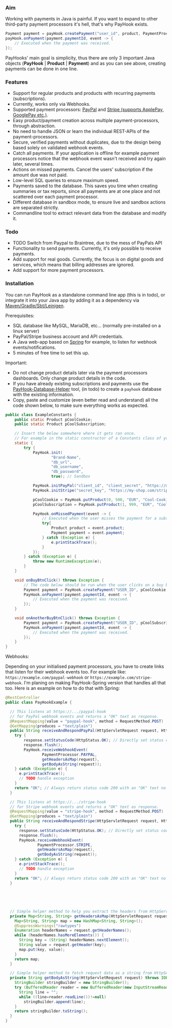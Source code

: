 ### Aim

Working with payments in Java is painful. If you want to expand to other
third-party payment processors it's hell, that's why PayHook exists.
```java
Payment payment = payHook.createPayment("user_id", product, PaymentProcessor.PAYPAL, "success_url", "cancel_url");
payHook.onPayment(payment.paymentId, event -> {
    // Executed when the payment was received.
});
```
PayHooks' main goal is simplicity, thus there are only 3 important Java objects (**PayHook** | **Product** | **Payment**)
and as you can see above, creating payments can be done in one line.

### Features
- Support for regular products and products with recurring payments (subscriptions).
- Currently, works only via Webhooks.
- Supported payment processors: [PayPal](https://paypal.com)
and [Stripe (supports ApplePay, GooglePay etc.)](https://stripe.com/docs/payments/payment-methods/overview).
- Easy product/payment creation across multiple payment-processors, through abstraction.
- No need to handle JSON or learn the individual REST-APIs of the payment-processors.
- Secure, verified payments without duplicates, due to the design being based solely on validated webhook events.
- Catch all payments. If your application is offline for example 
payment processors notice that the webhook event wasn't received 
and try again later, several times.
- Actions on missed payments. Cancel the users' subscription if the amount due was not paid.
- Low-level SQL queries to ensure maximum speed.
- Payments saved to the database. This saves you time when creating summaries or tax reports, 
since all payments are at one place and not scattered over each payment processor.
- Different database in sandbox mode, to ensure live and sandbox actions are separated strictly.
- Commandline tool to extract relevant data from the database and modify it.

### Todo
- TODO Switch from Paypal to Braintree, due to the mess of PayPals API
- Functionality to send payments. Currently, it's only possible to receive payments.
- Add support for real goods. Currently, the focus is on digital goods and services,
which means that billing addresses are ignored.
- Add support for more payment processors.

### Installation

You can run PayHook as a standalone command line app (this is in todo),
or integrate it into your Java app by adding it as a dependency via [Maven/Gradle/Sbt/Leinigen](https://jitpack.io/#Osiris-Team/PayHook/LATEST).

Prerequisites:
- SQL database like MySQL, MariaDB, etc... (normally pre-installed on a linux server)
- PayPal/Stripe business account and API credentials.
- A Java web-app based on [Spring](https://spring.io/web-applications) for example, to listen for webhook events/notifications.
- 5 minutes of free time to set this up.

Important:
- Do not change product details later via the payment processors dashboards. Only change product details
in the code.
- If you have already existing subscriptions and payments use the [PayHook-Database-Helper]() tool,
  (in todo) to create a `payhook` database with the existing information.
- Copy, paste and customize (even better read and understand) all the code shown below, to make
sure everything works as expected.

```java
public class ExampleConstants {
    public static Product pCoolCookie;
    public static Product pCoolSubscription;

    // Insert the below somewhere where it gets ran once.
    // For example in the static constructor of a Constants class of yours, like shown here.
    static {
        try {
            PayHook.init(
                    "Brand-Name",
                    "db_url",
                    "db_username",
                    "db_password",
                    true); // Sandbox

            PayHook.initPayPal("client_id", "client_secret", "https://my-shop.com/paypal-hook");
            PayHook.initStripe("secret_key", "https://my-shop.com/stripe-hook");

            pCoolCookie = PayHook.putProduct(0, 500, "EUR", "Cool-Cookie", "A really yummy cookie.", PaymentType.ONE_TIME, 0);
            pCoolSubscription = PayHook.putProduct(1, 999, "EUR", "Cool-Subscription", "A really creative description.", PaymentType.RECURRING, 0);

            PayHook.onMissedPayment(event -> {
                // Executed when the user misses the payment for a subscription (recurring).
                try{
                    Product product = event.product;
                    Payment payment = event.payment;
                } catch (Exception e) {
                    e.printStackTrace();
                }
            });
        } catch (Exception e) {
            throw new RuntimeException(e);
        } 
    }

    void onBuyBtnClick() throws Exception {
        // The code below should be run when the user clicks on a buy button.
        Payment payment = PayHook.createPayment("USER_ID", pCoolCookie, PaymentProcessor.PAYPAL, "https://my-shop.com/payment/success", "https://my-shop.com/payment/cancel");
        PayHook.onPayment(payment.paymentId, event -> {
            // Executed when the payment was received.
        });
    }

    void onAnotherBuyBtnClick() throws Exception {
        Payment payment = PayHook.createPayment("USER_ID", pCoolSubscription, PaymentProcessor.STRIPE, "https://my-shop.com/payment/success", "https://my-shop.com/payment/cancel");
        PayHook.onPayment(payment.paymentId, event -> {
            // Executed when the payment was received.
        });
    }
}
```
Webhooks:

Depending on your initialised payment processors, you have to
create links that listen for their webhook events too. For example like:
`https://example.com/paypal-webhook` or `https://example.com/stripe-webhook`.
I'm planing on making PayHook-Spring version that handles all that too.
Here is an example on how to do that with Spring:

```java
@RestController
public class PayHookExample {

  // This listens at https://.../paypal-hook
  // for PayPal webhook events and returns a "OK" text as response.
  @RequestMapping(value = "paypal-hook", method = RequestMethod.POST)
  @GetMapping(produces = "text/plain")
  public String receiveAndRespondPayPal(HttpServletRequest request, HttpServletResponse response) {
    try {
        response.setStatusCode(HttpStatus.OK); // Directly set status code
        response.flush();
        PayHook.receiveWebhookEvent(
                PaymentProcessor.PAYPAL,
                getHeadersAsMap(request),
                getBodyAsString(request));
    } catch (Exception e) {
      e.printStackTrace();
      // TODO handle exception
    }
    return "OK"; // Always return status code 200 with an "OK" text no matter what the result to annoy attackers.
  }

  // This listens at https://.../stripe-hook
  // for Stripe webhook events and returns a "OK" text as response.
  @RequestMapping(value = "stripe-hook", method = RequestMethod.POST)
  @GetMapping(produces = "text/plain")
  public String receiveAndRespondStripe(HttpServletRequest request, HttpServletResponse response) {
    try {
      response.setStatusCode(HttpStatus.OK); // Directly set status code
      response.flush();
      PayHook.receiveWebhookEvent(
              PaymentProcessor.STRIPE,
              getHeadersAsMap(request),
              getBodyAsString(request));
    } catch (Exception e) {
      e.printStackTrace();
      // TODO handle exception
    }
    return "OK"; // Always return status code 200 with an "OK" text no matter what the result to annoy attackers.
  }

  
  
  
  
  // Simple helper method to help you extract the headers from HttpServletRequest object.
  private Map<String, String> getHeadersAsMap(HttpServletRequest request) {
    Map<String, String> map = new HashMap<String, String>();
    @SuppressWarnings("rawtypes")
    Enumeration headerNames = request.getHeaderNames();
    while (headerNames.hasMoreElements()) {
      String key = (String) headerNames.nextElement();
      String value = request.getHeader(key);
      map.put(key, value);
    }
    return map;
  }

  // Simple helper method to fetch request data as a string from HttpServletRequest object.
  private String getBodyAsString(HttpServletRequest request) throws IOException {
    StringBuilder stringBuilder = new StringBuilder();
    try (BufferedReader reader = new BufferedReader(new InputStreamReader(request.getInputStream()))){
      String line = "";
      while ((line=reader.readLine())!=null)
        stringBuilder.append(line);
    }
    return stringBuilder.toString();
  }
}
```
